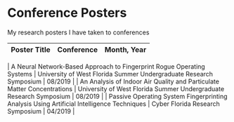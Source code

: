 # Conference Posters
My research posters I have taken to conferences


|                                        Poster Title                                       |                             Conference                             | Month, Year |
|:-----------------------------------------------------------------------------------------:|:------------------------------------------------------------------:|:-----------:|

|          A Neural Network-Based Approach to  Fingerprint Rogue Operating Systems          | University of West Florida Summer Undergraduate Research Symposium |   08/2019   |
| An Analysis of Indoor Air Quality and Particulate Matter Concentrations |        University of West Florida Summer Undergraduate Research Symposium        |   08/2019   |
| Passive Operating System Fingerprinting Analysis Using Artificial Intelligence Techniques |        Cyber Florida Research Symposium        |   04/2019   |
